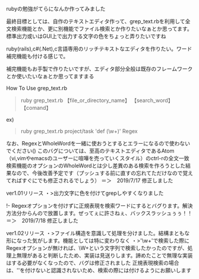 rubyの勉強がてらになんか作ってみました

最終目標としては、自作のテキストエディタ作って、grep_text.rbを利用して全文検索機能とか、更に別機能でファイル検索とか作りたいなぁとか思ってます。標準出力或いはGUI上で出力する文字の色をちょっと弄りたいですね

ruby(rails),c#(.Net),c言語専用のリッチテキストなエディタを作りたい。ワード補完機能も付ける感じで。

補完機能もお手製で作りたいですが、エディタ部分全般は既存のフレームワークとか使いたいなぁとか思ってますまる

How To Use  grep_text.rb
> ruby grep_text.rb 【file_or_directory_name】 【search_word】 【comand】

ex)
> ruby grep_text.rb project/task 'def (\w+)' Regex

なお、RegexとWholeWordを一緒に使おうとするとエラーになるので使わないでください()
このバグについては、至高のテキストエディタであるAtom（vi,vimやemacsのユーザーに喧嘩を売っていくスタイル）のctrl-rの全文一致検索機能のオプションのWholeWordとは少し差異のある検索を作ろうとした結果なので、今後改善予定です（プッシュする前に直すの忘れてただけなので覚えてればすぐにでも修正されるでしょう）
＝＞　2019/7/17 修正しました

ver1.01リリース
・>出力文字に色を付けてgrepしやすくなりました

!- Regexオプションを付けずに正規表現を検索ワードにするとバグります。解決方法分からんので放置します。ぜってぇに許さねぇ、バックスラッシュぅぅ！！
＝＞　2019/7/18 修正しました

ver1.02リリース
・>ファイル構造を意識して処理を分けました。結構まともな形になった気がします。機能としては特に変わりなく
・>'\w+'で検索した際にRegexオプションが無ければ、\W+という文字列で検索したかったのですが、処理上無理があると判断したため、実装は見送りします。諦めたことで無理な実装はする必要がなくなったので、バグは修正されました
正規表現検索の場合は、''を付けないと認識されないため、検索の際には付けるようにお願いします
